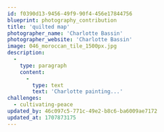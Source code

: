 ```yaml
---
id: f0390d13-9456-49f9-90f4-456e17844756
blueprint: photography_contribution
title: 'quilted map'
photographer_name: 'Charlotte Bassin'
photographer_website: 'Charlotte Bassin'
image: 046_moroccan_tile_1500px.jpg
description:
  -
    type: paragraph
    content:
      -
        type: text
        text: 'Charlotte painting...'
challenges:
  - cultivating-peace
updated_by: 46c097c5-771c-49e2-b8c6-ba6009ae7172
updated_at: 1707873175
---
```

